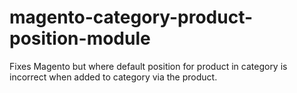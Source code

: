 # magento-category-product-position-module
Fixes Magento but where default position for product in category is incorrect when added to category via the product.
